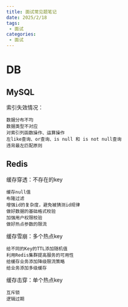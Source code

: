 ```yaml
---
title: 面试常见题笔记
date: 2025/2/18
tags:
 - 面试 
categories:
 - 面试
---
```


# DB
## MySQL
索引失效情况：
```text
数据分布不均
数据类型不对应
对索引列函数操作、运算操作
左like查询、or查询、is null 和 is not null查询
违背最左匹配原则
```

## Redis
缓存穿透：不存在的key
```text
缓存null值
布隆过滤
增强id的复杂度，避免被猜测id规律
做好数据的基础格式校验
加强用户权限校验
做好热点参数的限流
```
缓存雪崩：多个热点key
```text
给不同的Key的TTL添加随机值
利用Redis集群提高服务的可用性
给缓存业务添加降级限流策略
给业务添加多级缓存
```
缓存击穿：单个热点key
```text
互斥锁
逻辑过期
```

